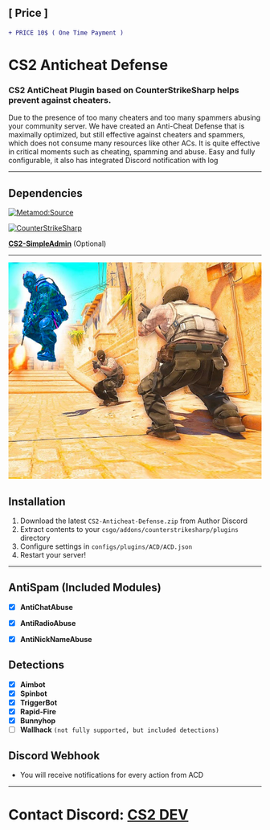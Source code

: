 ## [ Price ]
```diff
+ PRICE 10$ ( One Time Payment )
```

# CS2 Anticheat Defense

### CS2 AntiCheat Plugin based on CounterStrikeSharp helps prevent against cheaters.


Due to the presence of too many cheaters and too many spammers abusing your community server. We have created an Anti-Cheat Defense that is maximally optimized, but still effective against cheaters and spammers, which does not consume many resources like other ACs. It is quite effective in critical moments such as cheating, spamming and abuse. Easy and fully configurable, it also has integrated Discord notification with log

---

## Dependencies
[![Metamod:Source](https://img.shields.io/badge/Metamod:Source-2d2d2d?logo=sourceengine)](https://www.sourcemm.net)

[![CounterStrikeSharp](https://img.shields.io/badge/CounterStrikeSharp-83358F)](https://github.com/roflmuffin/CounterStrikeSharp)

**[CS2-SimpleAdmin](https://github.com/daffyyyy/CS2-SimpleAdmin)** (Optional)

---

![image info](./anticheat.jpg)

## Installation

1. Download the latest `CS2-Anticheat-Defense.zip` from Author Discord
2. Extract contents to your `csgo/addons/counterstrikesharp/plugins` directory
3. Configure settings in `configs/plugins/ACD/ACD.json`
4. Restart your server!

---

## AntiSpam (Included Modules)

- [x] **AntiChatAbuse**
- [x] **AntiRadioAbuse**
- [x] **AntiNickNameAbuse**


## Detections

- [x]  **Aimbot**
- [x]  **Spinbot**
- [x]  **TriggerBot**
- [x]  **Rapid-Fire**
- [x]  **Bunnyhop**
- [ ]  **Wallhack** `(not fully supported, but included detections)`

## Discord Webhook
- You will receive notifications for every action from ACD

---

# Contact Discord: **[CS2 DEV](https://discord.gg/d5uvMmUpuE)**

